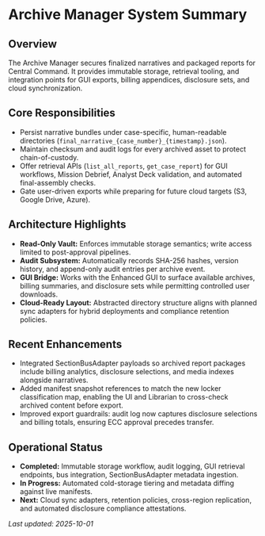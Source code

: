 ﻿# Archive Manager System Summary

## Overview
The Archive Manager secures finalized narratives and packaged reports for Central Command. It provides immutable storage, retrieval tooling, and integration points for GUI exports, billing appendices, disclosure sets, and cloud synchronization.

## Core Responsibilities
- Persist narrative bundles under case-specific, human-readable directories (`final_narrative_{case_number}_{timestamp}.json`).
- Maintain checksum and audit logs for every archived asset to protect chain-of-custody.
- Offer retrieval APIs (`list_all_reports`, `get_case_report`) for GUI workflows, Mission Debrief, Analyst Deck validation, and automated final-assembly checks.
- Gate user-driven exports while preparing for future cloud targets (S3, Google Drive, Azure).

## Architecture Highlights
- **Read-Only Vault:** Enforces immutable storage semantics; write access limited to post-approval pipelines.
- **Audit Subsystem:** Automatically records SHA-256 hashes, version history, and append-only audit entries per archive event.
- **GUI Bridge:** Works with the Enhanced GUI to surface available archives, billing summaries, and disclosure sets while permitting controlled user downloads.
- **Cloud-Ready Layout:** Abstracted directory structure aligns with planned sync adapters for hybrid deployments and compliance retention policies.

## Recent Enhancements
- Integrated SectionBusAdapter payloads so archived report packages include billing analytics, disclosure selections, and media indexes alongside narratives.
- Added manifest snapshot references to match the new locker classification map, enabling the UI and Librarian to cross-check archived content before export.
- Improved export guardrails: audit log now captures disclosure selections and billing totals, ensuring ECC approval precedes transfer.

## Operational Status
- **Completed:** Immutable storage workflow, audit logging, GUI retrieval endpoints, bus integration, SectionBusAdapter metadata ingestion.
- **In Progress:** Automated cold-storage tiering and metadata diffing against live manifests.
- **Next:** Cloud sync adapters, retention policies, cross-region replication, and automated disclosure compliance attestations.

*Last updated: 2025-10-01*
